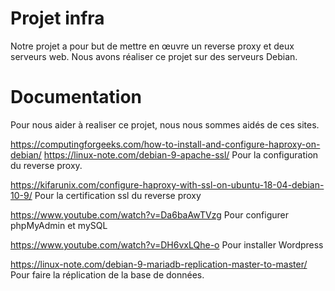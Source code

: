 # Projet infra

Notre projet a pour but de mettre en œuvre un reverse proxy et deux serveurs web.
Nous avons réaliser ce projet sur des serveurs Debian.


# Documentation

Pour nous aider à realiser ce projet, nous nous sommes aidés de ces sites.

https://computingforgeeks.com/how-to-install-and-configure-haproxy-on-debian/
https://linux-note.com/debian-9-apache-ssl/
Pour la configuration du reverse proxy.

https://kifarunix.com/configure-haproxy-with-ssl-on-ubuntu-18-04-debian-10-9/
Pour la certification ssl du reverse proxy

https://www.youtube.com/watch?v=Da6baAwTVzg
Pour configurer phpMyAdmin et mySQL

https://www.youtube.com/watch?v=DH6vxLQhe-o
Pour installer Wordpress 

https://linux-note.com/debian-9-mariadb-replication-master-to-master/
Pour faire la réplication de la base de données.


